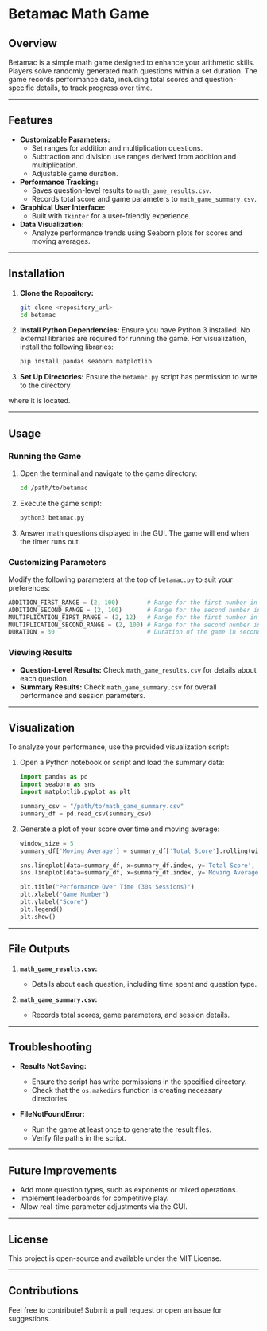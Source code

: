 
# Betamac Math Game

## Overview
Betamac is a simple math game designed to enhance your arithmetic skills. Players solve randomly generated math questions within a set duration. The game records performance data, including total scores and question-specific details, to track progress over time.

---

## Features
- **Customizable Parameters:**
  - Set ranges for addition and multiplication questions.
  - Subtraction and division use ranges derived from addition and multiplication.
  - Adjustable game duration.
- **Performance Tracking:**
  - Saves question-level results to `math_game_results.csv`.
  - Records total score and game parameters to `math_game_summary.csv`.
- **Graphical User Interface:**
  - Built with `Tkinter` for a user-friendly experience.
- **Data Visualization:**
  - Analyze performance trends using Seaborn plots for scores and moving averages.

---

## Installation

1. **Clone the Repository:**
   ```bash
   git clone <repository_url>
   cd betamac
   ```

2. **Install Python Dependencies:**
   Ensure you have Python 3 installed. No external libraries are required for running the game. For visualization, install the following libraries:
   ```bash
   pip install pandas seaborn matplotlib
   ```

3. **Set Up Directories:**
   Ensure the `betamac.py` script has permission to write to the directory
<!-- @import "[TOC]" {cmd="toc" depthFrom=1 depthTo=6 orderedList=false} -->
 where it is located.

---

## Usage

### Running the Game
1. Open the terminal and navigate to the game directory:
   ```bash
   cd /path/to/betamac
   ```

2. Execute the game script:
   ```bash
   python3 betamac.py
   ```

3. Answer math questions displayed in the GUI. The game will end when the timer runs out.

### Customizing Parameters
Modify the following parameters at the top of `betamac.py` to suit your preferences:
```python
ADDITION_FIRST_RANGE = (2, 100)        # Range for the first number in addition
ADDITION_SECOND_RANGE = (2, 100)       # Range for the second number in addition
MULTIPLICATION_FIRST_RANGE = (2, 12)   # Range for the first number in multiplication
MULTIPLICATION_SECOND_RANGE = (2, 100) # Range for the second number in multiplication
DURATION = 30                          # Duration of the game in seconds
```

### Viewing Results
- **Question-Level Results:** Check `math_game_results.csv` for details about each question.
- **Summary Results:** Check `math_game_summary.csv` for overall performance and session parameters.

---

## Visualization
To analyze your performance, use the provided visualization script:

1. Open a Python notebook or script and load the summary data:
   ```python
   import pandas as pd
   import seaborn as sns
   import matplotlib.pyplot as plt

   summary_csv = "/path/to/math_game_summary.csv"
   summary_df = pd.read_csv(summary_csv)
   ```

2. Generate a plot of your score over time and moving average:
   ```python
   window_size = 5
   summary_df['Moving Average'] = summary_df['Total Score'].rolling(window=window_size).mean()

   sns.lineplot(data=summary_df, x=summary_df.index, y='Total Score', label='Total Score', marker='o')
   sns.lineplot(data=summary_df, x=summary_df.index, y='Moving Average', label=f'{window_size}-Game Moving Average', linestyle='--')

   plt.title("Performance Over Time (30s Sessions)")
   plt.xlabel("Game Number")
   plt.ylabel("Score")
   plt.legend()
   plt.show()
   ```

---

## File Outputs
1. **`math_game_results.csv`:**
   - Details about each question, including time spent and question type.

2. **`math_game_summary.csv`:**
   - Records total scores, game parameters, and session details.

---

## Troubleshooting
- **Results Not Saving:**
  - Ensure the script has write permissions in the specified directory.
  - Check that the `os.makedirs` function is creating necessary directories.

- **FileNotFoundError:**
  - Run the game at least once to generate the result files.
  - Verify file paths in the script.

---

## Future Improvements
- Add more question types, such as exponents or mixed operations.
- Implement leaderboards for competitive play.
- Allow real-time parameter adjustments via the GUI.

---

## License
This project is open-source and available under the MIT License.

---

## Contributions
Feel free to contribute! Submit a pull request or open an issue for suggestions.
